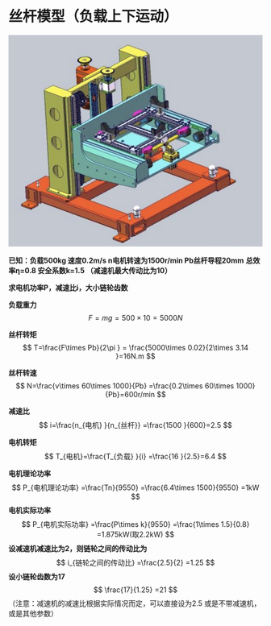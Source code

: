 # 丝杆模型（负载上下运动）

![image-20250619151202016](static/1750323963992.png)


**已知：负载500kg 速度0.2m/s n电机转速为1500r/min Pb丝杆导程20mm**
**总效率η=0.8 安全系数k=1.5 （减速机最大传动比为10）**

**求电机功率P，减速比i，大小链轮齿数**

**负载重力**
$$
F=mg=500\times 10=5000N
$$

**丝杆转矩**
$$
T=\frac{F\times Pb}{2\pi } = \frac{5000\times 0.02}{2\times 3.14 }=16N.m
$$

**丝杆转速**
$$
N=\frac{v\times 60\times 1000}{Pb} =\frac{0.2\times 60\times 1000}{Pb}=600r/min
$$

**减速比**
$$
i=\frac{n_{电机} }{n_{丝杆}} =\frac{1500 }{600}=2.5
$$

**电机转矩**
$$
T_{电机}=\frac{T_{负载} }{i} =\frac{16 }{2.5}=6.4
$$

**电机理论功率**
$$
P_{电机理论功率} =\frac{Tn}{9550} =\frac{6.4\times 1500}{9550} =1kW
$$
**电机实际功率**
$$
P_{电机实际功率} =\frac{P\times k}{9550} =\frac{1\times 1.5}{0.8} =1.875kW(取2.2kW)
$$
**设减速机减速比为2，则链轮之间的传动比为**
$$
i_{链轮之间的传动比} =\frac{2.5}{2} =1.25
$$
**设小链轮齿数为17**
$$
\frac{17}{1.25} =21
$$
（注意：减速机的减速比根据实际情况而定，可以直接设为2.5 或是不带减速机，或是其他参数）

